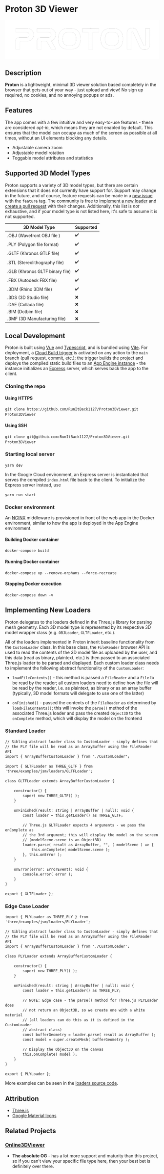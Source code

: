 # Proton 3D Viewer

![Proton Logo](assets/proton-logo.png)


## Description
**Proton** is a lightweight, minimal 3D viewer solution based completely in the browser that gets out of your way - just upload and view! No sign up required, no cookies, and no annoying popups or ads.

## Features
The app comes with a few intuitive and very easy-to-use features - these are considered *opt-in*, which means they are not enabled by default. This ensures that the model can occupy as much of the screen as possible at all times, without an UI elements blocking any details.

* Adjustable camera zoom
* Adjustable model rotation
* Toggable model attributes and statistics

## Supported 3D Model Types
Proton supports a variety of 3D model types, but there are certain extensions that it does not currently have support for. Support may change in the future, and of course, feature requests can be made in a [new issue](https://github.com/RunItBack1127/Proton3DViewer/issues/new) with the `feature` tag. The community is free to [implement a new loader](#implementing-new-loaders) and [create a pull request](https://github.com/RunItBack1127/Proton3DViewer/pulls) with their changes. Additionally, this list is *not* exhaustive, and if your model type is not listed here, it's safe to assume it is not supported.

| 3D Model Type                    | Supported          |
| -------------------------------- | ------------------ |
| .OBJ  (Wavefront OBJ file )      | :heavy_check_mark: |
| .PLY  (Polygon file format)      | :heavy_check_mark: |
| .GLTF (Khronos GTLF file)        | :heavy_check_mark: |
| .STL  (Stereolithography file)   | :heavy_check_mark: |
| .GLB  (Khronos GLTF binary file) | :heavy_check_mark: |
| .FBX  (Autodesk FBX file)        | :heavy_check_mark: |
| .3DM  (Rhino 3DM file)           | :heavy_check_mark: |
| .3DS  (3D Studio file)           | :x: |
| .DAE  (Collada file)             | :x: |
| .BIM  (Dotbim file)              | :x: |
| .3MF  (3D Manufacturing file)    | :x: |

## Local Development
Proton is built using [Vue](https://vuejs.org/) and [Typescript](https://typescriptlang.org), and is bundled using [Vite](https://vitejs.dev). For deployment, a [Cloud Build trigger](https://cloud.google.com/build/docs/triggers) is activated on any action to the `main` branch (pull request, commit, etc.); the trigger builds the project and deploys the compiled static build files to an [App Engine instance](https://cloud.google.com/appengine/docs/legacy/standard/python/an-overview-of-app-engine) - the instance initializes an [Express](https://expressjs.com) server, which serves back the app to the client.

### Cloning the repo

#### Using HTTPS

```git clone https://github.com/RunItBack1127/Proton3DViewer.git Proton3DViewer```


#### Using SSH

```git clone git@github.com:RunItBack1127/Proton3DViewer.git Proton3DViewer```

### Starting local server
```yarn dev```

In the Google Cloud environment, an Express server is instantiated that serves the compiled `index.html` file back to the client. To initialize the Express server instead, use

```yarn run start```

### Docker environment
An [NGINX](https://nginx.com) middleware is provisioned in front of the web app in the Docker environment, similar to how the app is deployed in the App Engine environment.

#### Building Docker container

```docker-compose build```

#### Running Docker container
```docker-compose up --remove-orphans --force-recreate```

#### Stopping Docker execution
```docker-compose down -v```

## Implementing New Loaders
Proton delegates to the loaders defined in the Three.js library for parsing mesh geometry. Each 3D model type is represented by its respective 3D model wrapper class (e.g. `OBJLoader`, `GLTFLoader`, etc.).

All of the loaders implemented in Proton inherit baseline functionality from the `CustomLoader` class. In this base class, the `FileReader` browser API is used to read the contents of the 3D model file as uploaded by the user, and this data (read as binary, plaintext, etc.) is then passed to an associated Three.js loader to be parsed and displayed. Each custom loader class needs to implement the following abstract functionality of the `CustomLoader`:

* ```loadFileContents()``` - this method is passed a `FileReader` and a `File` to be read by the reader; all custom loaders need to define how the file will be read by the reader, i.e. as plaintext, as binary or as an array buffer (typically, 3D model formats will delegate to use one of the latter)

* ```onFinished()``` - passed the contents of the `FileReader` as determined by `loadFileContents()`; this will invoke the `parse()` method of the associated Three.js loader and pass the created `Object3D` to the `onComplete` method, which will display the model on the frontend

### Standard Loader
```
// Sibling abstract loader class to CustomLoader - simply defines that
// the PLY file will be read as an ArrayBuffer using the FileReader API
import { ArrayBufferCustomLoader } from "./CustomLoader";

import { GLTFLoader as THREE_GLTF } from 'three/examples/jsm/loaders/GLTFLoader';

class GLTFLoader extends ArrayBufferCustomLoader {

    constructor() {
        super( new THREE_GLTF() );
    }

    onFinished(result: string | ArrayBuffer | null): void {
        const loader = this.getLoader() as THREE_GLTF;
        
        // Three.js GLTFLoader expects 4 arguments - we pass the onComplete as
        // the 3rd argument; this will display the model on the screen
        // (modelScene.scene is an Object3D)
        loader.parse( result as ArrayBuffer, "", ( modelScene ) => {
            this.onComplete( modelScene.scene );
        }, this.onError );
    }

    onError(error: ErrorEvent): void {
        console.error( error );
    }
}

export { GLTFLoader };
```

### Edge Case Loader
```
import { PLYLoader as THREE_PLY } from 'three/examples/jsm/loaders/PLYLoader';

// Sibling abstract loader class to CustomLoader - simply defines that
// the PLY file will be read as an ArrayBuffer using the FileReader API
import { ArrayBufferCustomLoader } from './CustomLoader';

class PLYLoader extends ArrayBufferCustomLoader {

    constructor() {
        super( new THREE_PLY() );
    }

    onFinished(result: string | ArrayBuffer | null): void {
        const loader = this.getLoader() as THREE_PLY;
        
        // NOTE: Edge case - the parse() method for Three.js PLYLoader does
        // not return an Object3D, so we create one with a white material
        // (all loaders can do this as it is defined in the CustomLoader
        // abstract class)
        const bufferGeometry = loader.parse( result as ArrayBuffer );
        const model = super.createMesh( bufferGeometry );
        
        // Display the Object3D on the canvas
        this.onComplete( model );
    }
}

export { PLYLoader };
```

More examples can be seen in the [loaders source code](src/util/loaders).

## Attribution
* [Three.js](https://threejs.org)
* [Google Material Icons](https://fonts.google.com/icons)

## Related Projects

### [Online3DViewer](https://3dviewer.net)
* **The absolute OG** - has a lot more support and maturity than this project, so if you can't view your specific file type here, then your best bet is definitely  over there.
